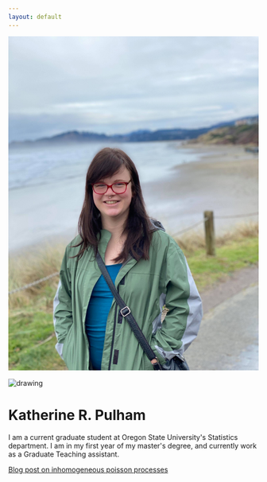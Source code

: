 ```yaml
---
layout: default
---
```


![portrait](/assets/newportrait.jpg )

<img src="/assets/newportait.jpg" alt="drawing" width="200"/>

# Katherine R. Pulham

I am a current graduate student at Oregon State University's Statistics department. I am in my first year of my master's degree, and currently work as a Graduate Teaching assistant.

[Blog post on inhomogeneous poisson processes](https://krosepulham.github.io/poisson.html)

